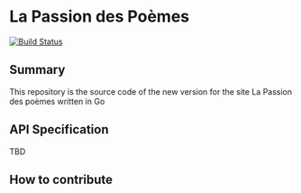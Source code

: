 # La Passion des Poèmes

[![Build Status](https://travis-ci.org/elaugier/lpdp.svg?branch=master)](https://travis-ci.org/elaugier/lpdp)

## Summary

This repository is the source code of the new version for the site La Passion des poèmes written in Go

## API Specification

TBD

## How to contribute
